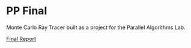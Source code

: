 # PP Final
Monte Carlo Ray Tracer built as a project for the Parallel Algorithms Lab.

[Final Report](https://dylan007.github.io/RayTracer.pdf)